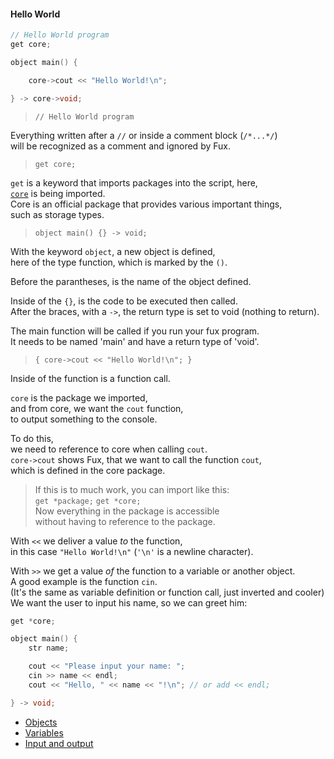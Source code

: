 #### Hello World

```cpp
// Hello World program
get core;

object main() {

    core->cout << "Hello World!\n";

} -> core->void;
```

> `// Hello World program`

Everything written after a `//` or inside a comment block (`/*...*/`)<br>
will be recognized as a comment and ignored by Fux.

> `get core;`

`get` is a keyword that imports packages into the script, here,<br>
[`core`](../src/packages/) is being imported.<br>
Core is an official package that provides various important things,<br>
such as storage types.

> `object main() {} -> void;`

With the keyword `object`, a new object is defined,<br>
here of the type function, which is marked by the `()`.<br>

Before the parantheses, is the name of the object defined.<br>

Inside of the `{}`, is the code to be executed then called.<br>
After the braces, with a `->`, the return type is set to void (nothing to return).<br>

The main function will be called if you run your fux program.<br>
It needs to be named 'main' and have a return type of 'void'.<br>

> `{ core->cout << "Hello World!\n"; }`

Inside of the function is a function call.<br>

`core` is the package we imported,<br>
and from core, we want the `cout` function,<br>
to output something to the console.<br>

To do this,<br> 
we need to reference to core when calling `cout`.<br>
`core->cout` shows Fux, that we want to call the function `cout`,<br>
which is defined in the core package.

> If this is to much work, you can import like this:<br>
> `get *package;` `get *core;`<br>
> Now everything in the package is accessible<br> 
> without having to reference to the package.

With `<<` we deliver a value *to* the function,<br>
in this case `"Hello World!\n"` (`'\n'` is a newline character).<br>

With `>>` we get a value *of* the function to a variable or another object.<br>
A good example is the function `cin`.<br>(It's the same as variable definition or function call, just inverted and cooler)<br>
We want the user to input his name, so we can greet him:
```cpp
get *core;

object main() {
    str name;

    cout << "Please input your name: ";
    cin >> name << endl;
    cout << "Hello, " << name << "!\n"; // or add << endl;

} -> void;
```
- [Objects](../objects.md)
- [Variables](../variables.md)
- [Input and output](../io.md)
